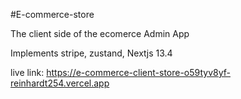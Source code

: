 #E-commerce-store

The client side of the ecomerce Admin App

Implements stripe, zustand, Nextjs 13.4

live link: https://e-commerce-client-store-o59tyv8yf-reinhardt254.vercel.app
